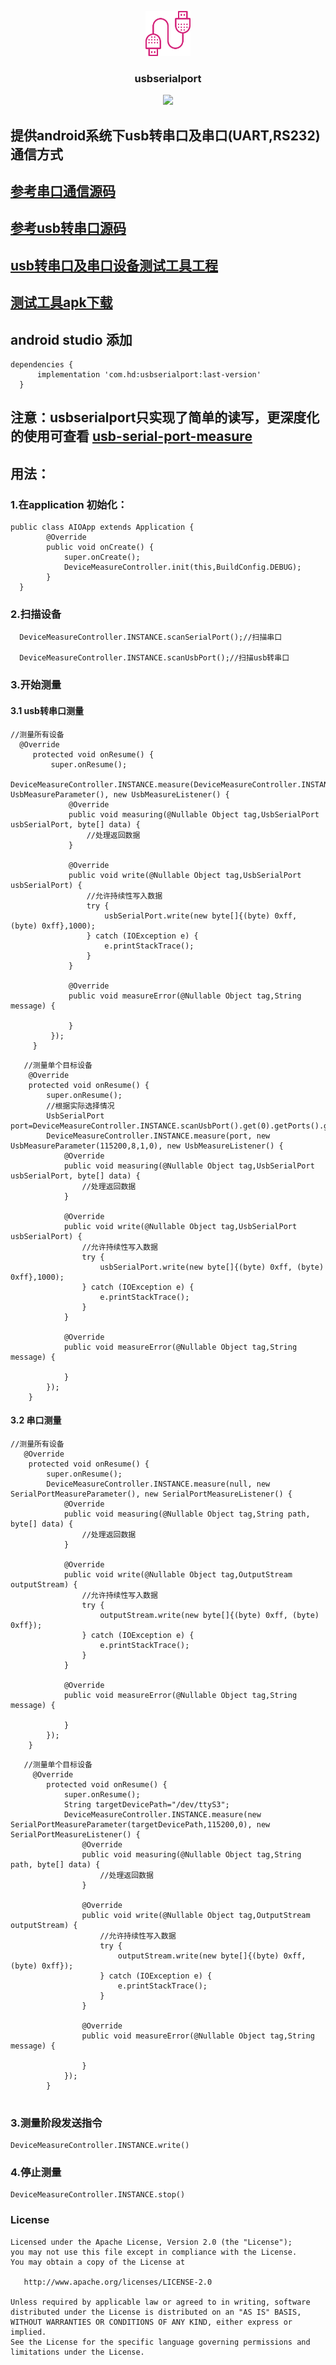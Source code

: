 <p align="center">
	<img width="72" height="72" src="art/icon.png"/>
</p>
<h3 align="center">usbserialport</h3>
<p align="center">
<a href="https://github.com/HelloHuDi/usb-with-serial-port/releases" target="_blank"><img src="https://img.shields.io/badge/release-v0.3.0-blue.svg"></img></a>
</p>

## 提供android系统下usb转串口及串口(UART,RS232)通信方式

## [参考串口通信源码](https://github.com/cepr/android-serialport-api)
## [参考usb转串口源码](https://github.com/mik3y/usb-serial-for-android)
## [usb转串口及串口设备测试工具工程](https://github.com/HelloHuDi/usbSerialPortTools)
## [测试工具apk下载](https://raw.githubusercontent.com/HelloHuDi/usbSerialPortTools/master/app-release.apk)

## android studio 添加

```
dependencies {
      implementation 'com.hd:usbserialport:last-version'
  }
```
## 注意：usbserialport只实现了简单的读写，更深度化的使用可查看 [usb-serial-port-measure](MEASURE.md)

## 用法：

### 1.在application 初始化：
```
public class AIOApp extends Application {
        @Override
        public void onCreate() {
            super.onCreate();
            DeviceMeasureController.init(this,BuildConfig.DEBUG);
        }
  }
```
### 2.扫描设备
```
  DeviceMeasureController.INSTANCE.scanSerialPort();//扫描串口
  
  DeviceMeasureController.INSTANCE.scanUsbPort();//扫描usb转串口
```

### 3.开始测量

#### 3.1 usb转串口测量
```
//测量所有设备
  @Override
     protected void onResume() {
         super.onResume();
         DeviceMeasureController.INSTANCE.measure(DeviceMeasureController.INSTANCE.scanUsbPort(),new UsbMeasureParameter(), new UsbMeasureListener() {
             @Override
             public void measuring(@Nullable Object tag,UsbSerialPort usbSerialPort, byte[] data) {
                 //处理返回数据
             }
 
             @Override
             public void write(@Nullable Object tag,UsbSerialPort usbSerialPort) {
                 //允许持续性写入数据
                 try {
                     usbSerialPort.write(new byte[]{(byte) 0xff, (byte) 0xff},1000);
                 } catch (IOException e) {
                     e.printStackTrace();
                 }
             }
 
             @Override
             public void measureError(@Nullable Object tag,String message) {
                
             }
         });
     }
```
```
   //测量单个目标设备 
    @Override
    protected void onResume() {
        super.onResume();
        //根据实际选择情况
        UsbSerialPort port=DeviceMeasureController.INSTANCE.scanUsbPort().get(0).getPorts().get(0);
        DeviceMeasureController.INSTANCE.measure(port, new UsbMeasureParameter(115200,8,1,0), new UsbMeasureListener() {
            @Override
            public void measuring(@Nullable Object tag,UsbSerialPort usbSerialPort, byte[] data) {
                //处理返回数据
            }

            @Override
            public void write(@Nullable Object tag,UsbSerialPort usbSerialPort) {
                //允许持续性写入数据
                try {
                    usbSerialPort.write(new byte[]{(byte) 0xff, (byte) 0xff},1000);
                } catch (IOException e) {
                    e.printStackTrace();
                }
            }

            @Override
            public void measureError(@Nullable Object tag,String message) {
                
            }
        });
    } 

```

#### 3.2 串口测量
```
//测量所有设备
   @Override
    protected void onResume() {
        super.onResume();
        DeviceMeasureController.INSTANCE.measure(null, new SerialPortMeasureParameter(), new SerialPortMeasureListener() {
            @Override
            public void measuring(@Nullable Object tag,String path, byte[] data) {
                //处理返回数据
            }

            @Override
            public void write(@Nullable Object tag,OutputStream outputStream) {
                //允许持续性写入数据
                try {
                    outputStream.write(new byte[]{(byte) 0xff, (byte) 0xff});
                } catch (IOException e) {
                    e.printStackTrace();
                }
            }
                
            @Override
            public void measureError(@Nullable Object tag,String message) {

            }
        });
    }
```
```
   //测量单个目标设备 
     @Override
        protected void onResume() {
            super.onResume();
            String targetDevicePath="/dev/ttyS3";
            DeviceMeasureController.INSTANCE.measure(new SerialPortMeasureParameter(targetDevicePath,115200,0), new SerialPortMeasureListener() {
                @Override
                public void measuring(@Nullable Object tag,String path, byte[] data) {
                    //处理返回数据
                }

                @Override
                public void write(@Nullable Object tag,OutputStream outputStream) {
                    //允许持续性写入数据
                    try {
                        outputStream.write(new byte[]{(byte) 0xff, (byte) 0xff});
                    } catch (IOException e) {
                        e.printStackTrace();
                    }
                }
                
                @Override
                public void measureError(@Nullable Object tag,String message) {
    
                }
            });
        }


```
### 3.测量阶段发送指令
```
DeviceMeasureController.INSTANCE.write()
```

### 4.停止测量
```
DeviceMeasureController.INSTANCE.stop()
```

### License

    Licensed under the Apache License, Version 2.0 (the "License");
    you may not use this file except in compliance with the License.
    You may obtain a copy of the License at

       http://www.apache.org/licenses/LICENSE-2.0

    Unless required by applicable law or agreed to in writing, software
    distributed under the License is distributed on an "AS IS" BASIS,
    WITHOUT WARRANTIES OR CONDITIONS OF ANY KIND, either express or implied.
    See the License for the specific language governing permissions and
    limitations under the License.


